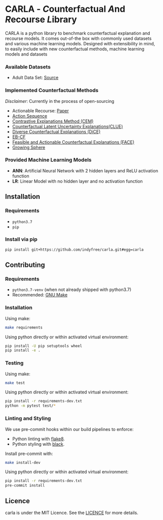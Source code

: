 # CARLA - *C*ounterfactual *A*nd *R*ecourse *L*ibrary

CARLA is a python library to benchmark counterfactual explanation and recourse models. It comes out-of-the box with commonly used datasets and various machine learning models. Designed with extensibility in mind, to easily include with new counterfactual methods, machine learning models and datasets

### Available Datasets

- Adult Data Set: [Source](https://archive.ics.uci.edu/ml/datasets/adult)

### Implemented Counterfactual Methods

_*Disclaimer*_: Currently in the process of open-sourcing

- Actionable Recourse: [Paper](https://arxiv.org/pdf/1809.06514.pdf)
- [Action Sequence](https://arxiv.org/pdf/1910.00057.pdf)
- [Contrastive Explanations Method (CEM)](https://arxiv.org/pdf/1802.07623.pdf)
- [Counterfactual Latent Uncertainty Explanations(CLUE)](https://arxiv.org/pdf/2006.06848.pdf)
- [Diverse Counterfactual Explanations (DiCE)](https://arxiv.org/pdf/1905.07697.pdf)
- [EB-CF](https://arxiv.org/pdf/1912.03277.pdf)
- [Feasible and Actionable Counterfactual Explanations (FACE)](https://arxiv.org/pdf/1909.09369.pdf)
- [Growing Sphere](https://arxiv.org/pdf/1910.09398.pdf)

### Provided Machine Learning Models

- **ANN**: Artificial Neural Network with 2 hidden layers and ReLU activation function
- **LR**: Linear Model with no hidden layer and no activation function

## Installation

### Requirements

- `python3.7`
- `pip`

### Install via pip

```sh
pip install git+https://github.com/indyfree/carla.git#egg=carla
```

## Contributing

### Requirements

- `python3.7-venv` (when not already shipped with python3.7)
- Recommended: [GNU Make](https://www.gnu.org/software/make/)

### Installation

Using make:

```sh
make requirements
```

Using python directly or within activated virtual environment:

```sh
pip install -U pip setuptools wheel
pip install -e .
```

### Testing

Using make:

```sh
make test
```

Using python directly or within activated virtual environment:

```sh
pip install -r requirements-dev.txt
python -m pytest test/*
```

### Linting and Styling

We use pre-commit hooks within our build pipelines to enforce:

- Python linting with [flake8](https://flake8.pycqa.org/en/latest/).
- Python styling with [black](https://github.com/psf/black).

Install pre-commit with:

```sh
make install-dev
```

Using python directly or within activated virtual environment:

```sh
pip install -r requirements-dev.txt
pre-commit install
```

## Licence

carla is under the MIT Licence. See the [LICENCE](github.com/indyfree/carla/blob/master/LICENSE) for more details.

